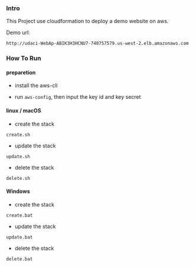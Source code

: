 ### Intro

This Project use cloudformation to deploy a demo website on aws.

Demo url:

`http://udaci-WebAp-ABIK3H3HCNU7-740757579.us-west-2.elb.amazonaws.com`

### How To Run

#### preparetion

* install the aws-cli

* run `aws-config`, then input the key id and key secret


#### linux / macOS

* create the stack
```
create.sh
```

* update the stack
```
update.sh
```

* delete the stack
```
delete.sh
```

#### Windows

* create the stack
```
create.bat
```

* update the stack
```
update.bat
```

* delete the stack
```
delete.bat
```
